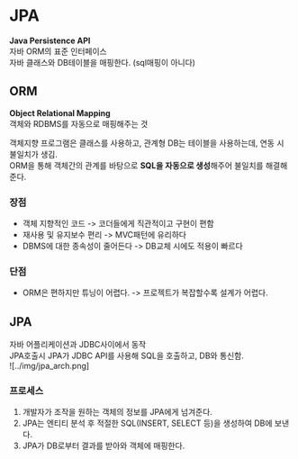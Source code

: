 # JPA
**Java Persistence API**  
자바 ORM의 표준 인터페이스  
자바 클래스와 DB테이블을 매핑한다. (sql매핑이 아니다)  

## ORM  
**Object Relational Mapping**  
객체와 RDBMS를 자동으로 매핑해주는 것  

객체지향 프로그램은 클래스를 사용하고, 관계형 DB는 테이블을 사용하는데, 연동 시 불일치가 생김.  
ORM을 통해 객체간의 관계를 바탕으로 **SQL을 자동으로 생성**해주어 불일치를 해결해준다.  

### 장점
- 객체 지향적인 코드 -> 코더들에게 직관적이고 구현이 편함  
- 재사용 및 유지보수 편리 -> MVC패턴에 유리하다  
- DBMS에 대한 종속성이 줄어든다 -> DB교체 시에도 적용이 빠르다  

### 단점
- ORM은 편하지만 튜닝이 어렵다. -> 프로젝트가 복잡할수록 설계가 어렵다.  

## JPA
자바 어플리케이션과 JDBC사이에서 동작  
JPA호출시 JPA가 JDBC API를 사용해 SQL을 호출하고, DB와 통신함.  
![../img/jpa_arch.png]  

### 프로세스
1. 개발자가 조작을 원하는 객체의 정보를 JPA에게 넘겨준다.  
2. JPA는 엔티티 분석 후 적절한 SQL(INSERT, SELECT 등)을 생성하여 DB에 보낸다.  
3. JPA가 DB로부터 결과를 받아와 객체에 매핑한다.  


